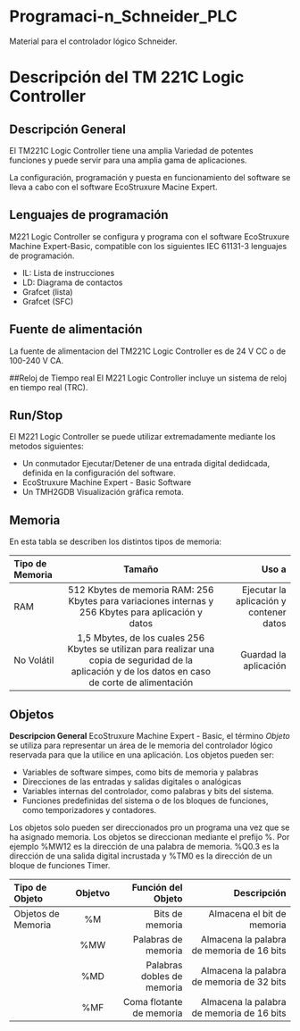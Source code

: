 # Programaci-n_Schneider_PLC
Material para el controlador lógico Schneider.
# Descripción del TM 221C Logic Controller

## Descripción General

El TM221C Logic Controller tiene una amplia Variedad de potentes funciones y puede servir para una amplia gama de aplicaciones.

La configuración, programación y puesta en funcionamiento del software se lleva a cabo con el software EcoStruxure Macine Expert.

## Lenguajes de programación
M221 Logic Controller se configura y programa con el software EcoStruxure Machine Expert-Basic, compatible con los siguientes IEC 61131-3 lenguajes de programación.

* IL: Lista de instrucciones
* LD: Diagrama de contactos
* Grafcet (lista)
* Grafcet (SFC)

## Fuente de alimentación 
La fuente de alimentacion del TM221C Logic Controller es de 24 V CC o de 100-240 V CA.

##Reloj de Tiempo real
El M221 Logic Controller incluye un sistema de reloj en tiempo real (TRC).

## Run/Stop
El M221 Logic Controller se puede utilizar extremadamente mediante los metodos siguientes:
* Un conmutador Ejecutar/Detener de una entrada digital dedidcada, definida en la configuración del software.
* EcoStruxure Machine Expert - Basic Software
* Un TMH2GDB Visualización gráfica remota.

## Memoria 
En esta tabla se describen los distintos tipos de memoria:

| **Tipo de Memoria** | **Tamaño** | **Uso a** |
| :------- | :------: | -----: |
|  RAM   | 512 Kbytes de memoria RAM: 256 Kbytes para variaciones internas y 256 Kbytes para aplicación y datos       | Ejecutar la aplicación y contener datos   |
| No Volátil   | 1,5 Mbytes, de los cuales 256 Kbytes se utilizan para realizar una copia de seguridad de la aplicación y de los datos en caso de corte de alimentación     | Guardad la aplicación |

## Objetos
**Descripcion General**
EcoStruxure Machine Expert - Basic, el término *Objeto* se utiliza para representar un área de le memoria del controlador lógico reservada para que la utilice en una aplicación. Los objetos pueden ser:

* Variables de software simpes, como bits de memoria y palabras
* Direcciones de las entradas y salidas digitales o analógicas
* Variables internas del controlador, como palabras y bits del sistema.
* Funciones predefinidas del sistema o de los bloques de funciones, como temporizadores y contadores.

Los objetos solo pueden ser direccionados pro un programa una vez que se ha asignado memoria. 
Los objetos se direccionan mediante el prefijo %. Por ejemplo %MW12 es la dirección de una palabra de memoria. %Q0.3 es la dirección de una salida digital incrustada y %TM0 es la dirección de un bloque de funciones Timer.

| Tipo de Objeto | Objetvo | Función del Objeto |Descripción |
| :------- | :------: | -----: |-----: |
|  Objetos de Memoria   | %M       | Bits de memoria   |Almacena el bit de memoria |
|           | %MW     | Palabras de memoria |Almacena la palabra de memoria de 16 bits |
|           | %MD     | Palabras dobles de memoria |Almacena la palabra de memoria de 32 bits |
|           | %MF     | Coma flotante de memoria |Almacena la palabra de memoria de 16 bits |


